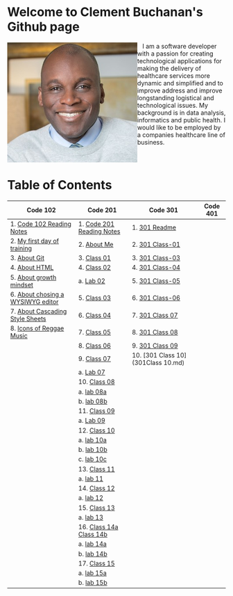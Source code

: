 # Welcome to Clement Buchanan's Github page

<img style="float: left;" src="images/Clement_Buchanan.jpg"/>&nbsp;&nbsp;&nbsp;I am a software developer with a passion for creating technological applications for making the delivery of healthcare services more dynamic and simplified and to improve address and improve longstanding logistical and technological issues. My background is in data analysis, informatics and public health. I would like to be employed by a companies healthcare line of business.
<br><br><br>

# Table of Contents

| Code 102                                                            | Code 201                                                            | Code 301 | Code 401 |
|---------------------------------------------------------------------|---------------------------------------------------------------------|----------|----------|
| 1. [Code 102 Reading Notes](README.md)                              | 1. [Code 201 Reading Notes](code201Notes.md)                        |  1. [301 Readme](https://clementbuchanan.github.io/data-structures-and-algorithms/)        |          |
| 2. [My first day of training](training.md)                          | 2. [About Me](aboutMe.html)                                         |  2. [301 Class-01](301Class-01)
| 3. [About Git](about_git.md)                                        | 3. [Class 01](code201Class01.md)                                    |  3. [301 Class-03](301Class-03.md)       |          |
| 4. [About HTML](html.md)                                            | 4. [Class 02](code201Class02.md)                                    |  4. [301 Class-04](301Class04.md)       |          |
| 5. [About growth mindset](mindset.md)                               | a. [Lab 02](https://clementbuchanan.github.io/201project/)          |  5. [301 Class-05](301Class05.md)         |          |
| 6. [About chosing a WYSIWYG editor](wysiwyg.md)                     | 5. [Class 03](code201Class03.md)                                    |  6. [301 Class-06](301Class06.md)          |          |
| 7. [About Cascading Style Sheets](css.md)                           | 6. [Class 04](code201Class04.md)                                    |  7. [301 Class 07](301Class07.md)        |          |
| 8. [Icons of Reggae Music](https://clementbuchanan.github.io/music) | 7. [Class 05](code201Class05.md)                                    |  8. [301 Class 08](301Class08.md)       |          |
|                                                                     | 8. [Class 06](code201Class06.md)                                    |  9. [301 Class 09](301Class09.md)       |          |
|                                                                     | 9. [Class 07](code201Class07.md)                                    |   10. [301 Class 10](301Class 10.md)       |          |
|                                                                     |   a.  [Lab 07](https://github.com/ClementBuchanan/salmon-cookies)     |          |          |
|                                                                     | 10. [Class 08](code201Class08.md)                                   |          |          |
|                                                                     |   a.  [lab 08a](lab08a.md)                                            |          |          |
|                                                                     |   b.  [lab 08b](lab08b.md)                                            |          |          |
|                                                                     | 11. [Class 09](code201Class09.md)                                   |          |          |
|                                                                     |   a.  [Lab 09](lab09.md)                                              |          |          |
|                                                                     | 12. [Class 10](code201Class10.md)                                   |          |          |
|                                                                     |   a.  [lab 10a](Lab10a.md)                                            |          |          |
|                                                                     |   b.  [lab 10b](Lab10b.md)                                            |          |          |
|                                                                     |   c. [lab 10c](Lab10c.md)                                             |          |          |
|                                                                     | 13. [Class 11](code201Class11.md)                                   |          |          |
|                                                                     |   a.  [lab 11](lab11.md)                                              |          |          |
|                                                                     | 14. [Class 12](code201Class12.md)                                   |          |          |
|                                                                     |   a.  [lab 12](https://clementbuchanan.github.io/BusMall/)            |          |          |
|                                                                     | 15. [Class 13](code201Class13.md)                                   |          |          |
|                                                                     |   a.  [lab 13](lab13.md)                                              |          |          |
|                                                                     | 16. [Class 14a](code201Class14a.md) [Class 14b](code201Class14b.md) |          |          |
|                                                                     |   a.  [lab 14a](lab14.md)                                             |          |          |
|                                                                     |   b. [lab 14b](lab14b.md)                                             |          |          |
|                                                                     | 17. [Class 15](code20Class15.md)                                    |          |          |
|                                                                     |   a.  [lab 15a](lab15a.md)                                            |          |          |
|                                                                     |   b.  [lab 15b](lab15b.md)                                            |          |          |
